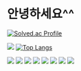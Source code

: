 <h1>안녕하세요^^</h1>

[![Solved.ac Profile](http://mazassumnida.wtf/api/v2/generate_badge?boj=sm021118)](https://solved.ac/sm021118/)       

<img src="http://mazandi.herokuapp.com/api?handle=sm021118&theme=warm"/> [![Top Langs](https://github-readme-stats.vercel.app/api/top-langs/?username=sm1118sm)](https://github.com/sm1118sm/github-readme-stats)

<img src="https://img.shields.io/badge/JavaScript-F7DF1E?style=flat-square&logo=javascript&logoColor=black"> <img src="https://img.shields.io/badge/HTML5-E34F26?style=flat-square&logo=html5&logoColor=white"> <img src="https://img.shields.io/badge/CSS-1572B6?style=flat-square&logo=css3&logoColor=white">
<img src="https://img.shields.io/badge/Github-181717?style=flat-square&logo=github&logoColor=white"> <img src="https://img.shields.io/badge/Linux-FCC624?style=flat-square&logo=linux&logoColor=black"> <img src="https://img.shields.io/badge/c++-00599C?style=flat-square&logo=c%2B%2B&logoColor=white"/> <img src="https://img.shields.io/badge/python-3776AB?style=flat-square&logo=python&logoColor=white"/> <img src="https://img.shields.io/badge/c-A8B9CC?style=flat-square&logo=c&logoColor=white"/>

